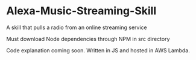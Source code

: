 # Alexa-Music-Streaming-Skill
A skill that pulls a radio from an online streaming service

Must download Node dependencies through NPM in src directory

Code explanation coming soon. Written in JS and hosted in AWS Lambda.

